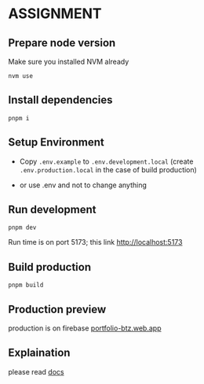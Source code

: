 # ASSIGNMENT

## Prepare node version
Make sure you installed NVM already
```
nvm use
```

## Install dependencies
```
pnpm i
```

## Setup Environment
- Copy `.env.example` to  `.env.development.local` (create `.env.production.local` in the case of build production)

- or use .env and not to change anything

## Run development
```
pnpm dev
```
Run time is on port 5173; this link [http://localhost:5173](http://localhost:5173)
## Build production
```
pnpm build
```

## Production preview
production is on firebase [portfolio-btz.web.app](https://portfolio-btz.web.app/login)

## Explaination
please read [docs](docs.md)